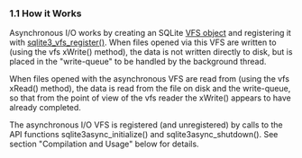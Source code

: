 ### 1\.1 How it Works


Asynchronous I/O works by creating an SQLite [VFS object](c3ref/vfs.html)
and registering it with [sqlite3\_vfs\_register()](c3ref/vfs_find.html).
When files opened via 
this VFS are written to (using the vfs xWrite() method), the data is not 
written directly to disk, but is placed in the "write\-queue" to be
handled by the background thread.

When files opened with the asynchronous VFS are read from 
(using the vfs xRead() method), the data is read from the file on 
disk and the write\-queue, so that from the point of view of
the vfs reader the xWrite() appears to have already completed.

The asynchronous I/O VFS is registered (and unregistered) by calls to the 
API functions sqlite3async\_initialize() and sqlite3async\_shutdown().
See section "Compilation and Usage" below for details.


